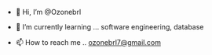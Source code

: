- 👋 Hi, I’m @Ozonebrl
- 🌱 I’m currently learning ... software engineering, database

- 📫 How to reach me .. ozonebrl7@gmail.com

<!---
Ozonebrl/Ozonebrl is a ✨ special ✨ repository because its `README.md` (this file) appears on your GitHub profile.
You can click the Preview link to take a look at your changes.
--->
